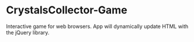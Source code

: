 # CrystalsCollector-Game
Interactive game for web browsers. App will dynamically update HTML with the jQuery library.
